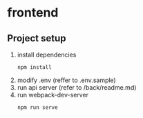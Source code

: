 # frontend

## Project setup
1. install dependencies
    ```
    npm install
    ```
1. modify .env (reffer to .env.sample)
1. run api server (refer to /back/readme.md)
1. run webpack-dev-server
    ```
    npm run serve
    ```
